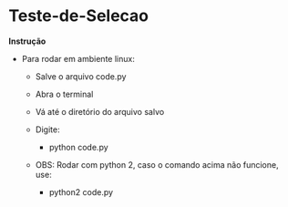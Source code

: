 # Teste-de-Selecao
**Instrução**

- Para rodar em ambiente linux:
    - Salve o arquivo code.py
    - Abra o terminal
    - Vá até o diretório do arquivo salvo
    - Digite: 
        - python code.py
        
    - OBS: Rodar com python 2, caso o comando acima não funcione, use:
        - python2 code.py
